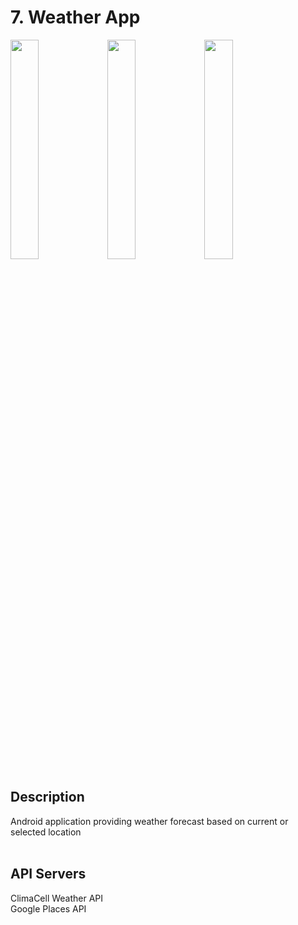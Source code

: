 # 7. Weather App

<p>
  <img src="https://user-images.githubusercontent.com/60322749/126779405-a34f283b-6eda-41e8-be29-4f787ee3e2cc.png" width="30%">
  <img src="https://user-images.githubusercontent.com/60322749/126779365-906ba922-0273-42fa-aa7b-27facc11462e.png" width="30%">
  <img src="https://user-images.githubusercontent.com/60322749/126779380-9c7f549a-325c-4e2c-adfd-b1b11b965a6d.png" width="30%">
</p>

## Description
Android application providing weather forecast based on current or selected location <br> <br>


## API Servers
ClimaCell Weather API <br>
Google Places API
